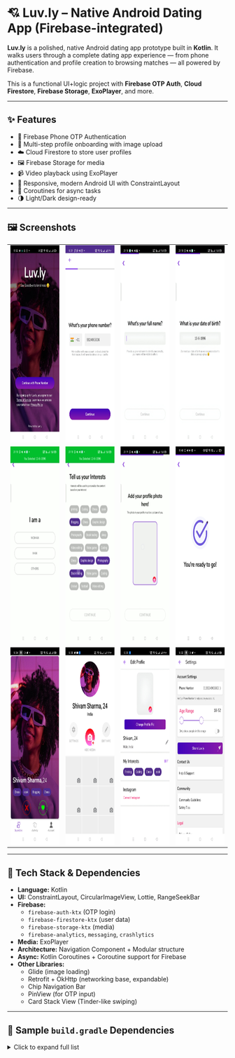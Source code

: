 # 💘 Luv.ly – Native Android Dating App (Firebase-integrated)

**Luv.ly** is a polished, native Android dating app prototype built in **Kotlin**. It walks users through a complete dating app experience — from phone authentication and profile creation to browsing matches — all powered by Firebase.

This is a functional UI+logic project with **Firebase OTP Auth**, **Cloud Firestore**, **Firebase Storage**, **ExoPlayer**, and more.

---

## ✨ Features

- 📲 Firebase Phone OTP Authentication
- 👤 Multi-step profile onboarding with image upload
- ☁️ Cloud Firestore to store user profiles
- 🖼️ Firebase Storage for media
- 📹 Video playback using ExoPlayer
- 🎨 Responsive, modern Android UI with ConstraintLayout
- 🎯 Coroutines for async tasks
- 🌗 Light/Dark design-ready

---

## 🖼️ Screenshots

<div align="center">
  <table>
    <tr>
      <td><img src="screenshots/welcome.jpeg" width="200" height="450" alt="Welcome" /></td>
      <td><img src="screenshots/phone.jpeg" width="200" height="450" alt="Phone Input" /></td>
      <td><img src="screenshots/name.jpg" width="200" height="450" alt="Name" /></td>
      <td><img src="screenshots/dob.jpg" width="200" height="450" alt="Date of Birth" /></td>
    </tr>
    <tr>
      <td><img src="screenshots/gender.jpeg" width="200" height="450" alt="Gender" /></td>
      <td><img src="screenshots/interests.jpeg" width="200" height="450" alt="Interests" /></td>
      <td><img src="screenshots/profile-pic.jpeg" width="200" height="450" alt="Profile Picture Upload" /></td>
      <td><img src="screenshots/setup-complete.jpeg" width="200" height="450" alt="Setup Complete" /></td>
    </tr>
    <tr>
      <td><img src="screenshots/home.jpeg" width="200" height="450" alt="Home Feed" /></td>
      <td><img src="screenshots/profile.jpeg" width="200" height="450" alt="Profile View" /></td>
      <td><img src="screenshots/edit-profile.jpg" width="200" height="450" alt="Edit Profile" /></td>
      <td><img src="screenshots/settings.jpeg" width="200" height="450" alt="Settings" /></td>
    </tr>
  </table>
</div>

---

## 🔧 Tech Stack & Dependencies

- **Language:** Kotlin
- **UI:** ConstraintLayout, CircularImageView, Lottie, RangeSeekBar
- **Firebase:**
  - `firebase-auth-ktx` (OTP login)
  - `firebase-firestore-ktx` (user data)
  - `firebase-storage-ktx` (media)
  - `firebase-analytics`, `messaging`, `crashlytics`
- **Media:** ExoPlayer
- **Architecture:** Navigation Component + Modular structure
- **Async:** Kotlin Coroutines + Coroutine support for Firebase
- **Other Libraries:**
  - Glide (image loading)
  - Retrofit + OkHttp (networking base, expandable)
  - Chip Navigation Bar
  - PinView (for OTP input)
  - Card Stack View (Tinder-like swiping)

---

## 📁 Sample `build.gradle` Dependencies

<details>
<summary>Click to expand full list</summary>

```kotlin
implementation platform('com.google.firebase:firebase-bom:28.2.1')
implementation 'com.google.firebase:firebase-auth-ktx'
implementation 'com.google.firebase:firebase-storage-ktx'
implementation 'com.google.firebase:firebase-firestore-ktx'
implementation 'com.google.firebase:firebase-analytics-ktx'
implementation 'com.google.firebase:firebase-messaging-ktx'
implementation 'com.google.firebase:firebase-crashlytics-ktx'
implementation 'com.firebaseui:firebase-ui-storage:7.2.0'

// ExoPlayer
implementation 'androidx.media3:media3-exoplayer:1.0.0'
implementation 'androidx.media3:media3-ui:1.0.0'

// Image & UI
implementation 'com.github.bumptech.glide:glide:4.12.0'
annotationProcessor 'com.github.bumptech.glide:compiler:4.12.0'
implementation 'com.github.abdularis:circularimageview:1.5'
implementation 'com.airbnb.android:lottie:3.4.0'
implementation 'com.intuit.sdp:sdp-android:1.0.5'
implementation 'com.yuyakaido.android:card-stack-view:2.3.4'
implementation 'com.chaos.view:pinview:1.4.4'

// Navigation
implementation 'androidx.navigation:navigation-fragment-ktx:2.3.5'
implementation 'androidx.navigation:navigation-ui-ktx:2.3.5'

// Network
implementation 'com.squareup.retrofit2:retrofit:2.8.0'
implementation 'com.squareup.retrofit2:converter-gson:2.8.0'
implementation 'com.squareup.okhttp3:logging-interceptor:4.2.1'

// Coroutines
implementation 'org.jetbrains.kotlinx:kotlinx-coroutines-core:1.3.9'
implementation 'org.jetbrains.kotlinx:kotlinx-coroutines-android:1.3.9'
implementation 'org.jetbrains.kotlinx:kotlinx-coroutines-play-services:1.1.1'
